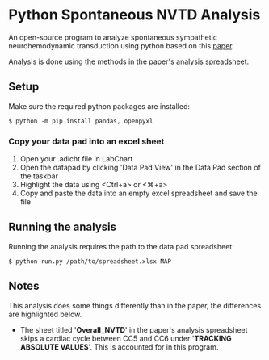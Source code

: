 # Python Spontaneous NVTD Analysis
An open-source program to analyze spontaneous sympathetic neurohemodynamic transduction using python based on this [paper](https://pubmed.ncbi.nlm.nih.gov/33596745/).

Analysis is done using the methods in the paper's [analysis spreadsheet](https://doi.org/10.6084/m9.figshare.13692139).

## Setup
Make sure the required python packages are installed:

    $ python -m pip install pandas, openpyxl

### Copy your data pad into an excel sheet
1. Open your .adicht file in LabChart
2. Open the datapad by clicking 'Data Pad View' in the Data Pad section of the taskbar
3. Highlight the data using <Ctrl+a> or <⌘+a>
4. Copy and paste the data into an empty excel spreadsheet and save the file
   
## Running the analysis
Running the analysis requires the path to the data pad spreadsheet:

    $ python run.py /path/to/spreadsheet.xlsx MAP

## Notes
This analysis does some things differently than in the paper, the differences are highlighted below.

- The sheet titled '**Overall_NVTD**' in the paper's analysis spreadsheet skips a cardiac cycle between CC5 and CC6 under '**TRACKING ABSOLUTE VALUES**'. This is accounted for in this program.